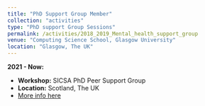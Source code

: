 ```yaml
---
title: "PhD Support Group Member"
collection: "activities"
type: "PhD support Group Sessions"
permalink: /activities/2018_2019_Mental_health_support_group
venue: "Computing Science School, Glasgow University"
location: "Glasgow, The UK"
---
```

<b>2021 - Now: </b>
* <b>Workshop:</b> SICSA PhD Peer Support Group
* <b>Location:</b> Scotland, The UK
* <a href="https://www.sicsa.ac.uk/news-events/sicsa-phd-peer-support-group/">More info here</a>





